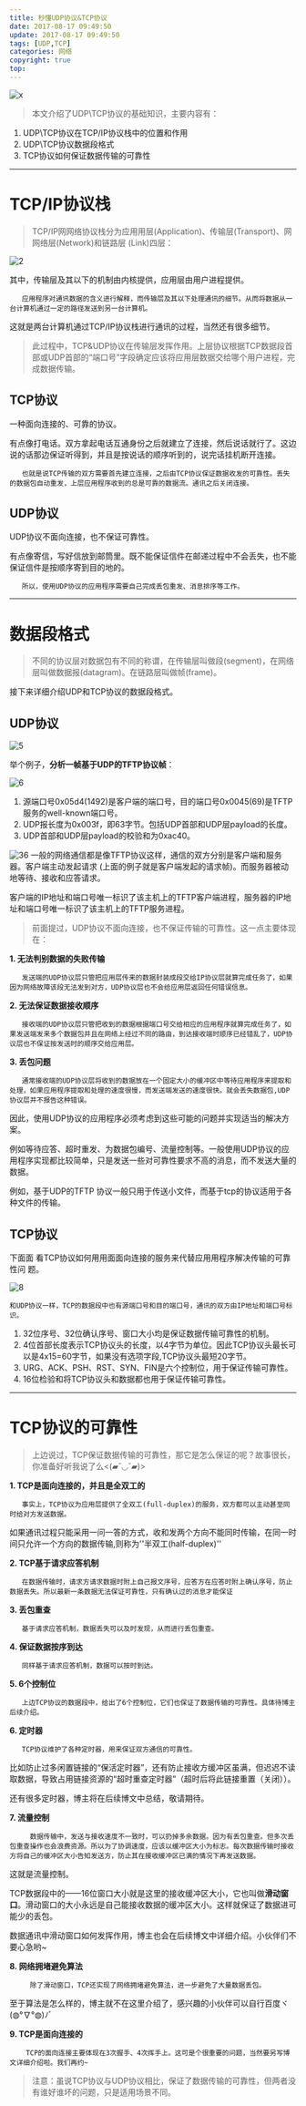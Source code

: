 ```yaml
---
title: 秒懂UDP协议&TCP协议
date: 2017-08-17 09:49:50
update: 2017-08-17 09:49:50
tags: [UDP,TCP]
categories: 网络
copyright: true
top:
---
```


![x](http://ou7wdump3.bkt.clouddn.com/1502888681570.jpg)


>本文介绍了UDP\TCP协议的基础知识，主要内容有：

1. UDP\TCP协议在TCP/IP协议栈中的位置和作用
2. UDP\TCP协议数据段格式
3. TCP协议如何保证数据传输的可靠性

<!-- more -->


----------
# TCP/IP协议栈 #



>TCP/IP⽹网络协议栈分为应⽤用层(Application)、传输层(Transport)、⽹网络层(Network)和链路层 (Link)四层：

![2](http://img.blog.csdn.net/20170708170310030?watermark/2/text/aHR0cDovL2Jsb2cuY3Nkbi5uZXQvc3VtbXlfSg==/font/5a6L5L2T/fontsize/400/fill/I0JBQkFCMA==/dissolve/70/gravity/SouthEast) 

其中，传输层及其以下的机制由内核提供，应用层由用户进程提供。

       应用程序对通讯数据的含义进行解释，而传输层及其以下处理通讯的细节。从而将数据从一台计算机通过⼀定的路径发送到另一台计算机。

这就是两台计算机通过TCP/IP协议栈进行通讯的过程，当然还有很多细节。

>此过程中，TCP&UDP协议在传输层发挥作用。上层协议根据TCP数据段首部或UDP首部的“端口号”字段确定应该将应用层数据交给哪个用户进程，完成数据传输。


## TCP协议 ##

一种面向连接的、可靠的协议。

有点像打电话。双方拿起电话互通身份之后就建立了连接，然后说话就行了。这边说的话那边保证听得到，并且是按说话的顺序听到的，说完话挂机断开连接。

       也就是说TCP传输的双方需要⾸先建立连接，之后由TCP协议保证数据收发的可靠性。丢失的数据包自动重发，上层应用程序收到的总是可靠的数据流。通讯之后关闭连接。

## UDP协议 ##

 UDP协议不面向连接，也不保证可靠性。

有点像寄信，写好信放到邮筒里。既不能保证信件在邮递过程中不会丢失，也不能保证信件是按顺序寄到目的地的。

       所以，使用UDP协议的应用程序需要自己完成丢包重发、消息排序等工作。


----------
# 数据段格式 #



>不同的协议层对数据包有不同的称谓，在传输层叫做段(segment)，在网络层叫做数据报(datagram)。在链路层叫做帧(frame)。

接下来详细介绍UDP和TCP协议的数据段格式。

## UDP协议 ##

![5](http://img.blog.csdn.net/20170708173155216?watermark/2/text/aHR0cDovL2Jsb2cuY3Nkbi5uZXQvc3VtbXlfSg==/font/5a6L5L2T/fontsize/400/fill/I0JBQkFCMA==/dissolve/70/gravity/SouthEast)

举个例子，**分析一帧基于UDP的TFTP协议帧**：

![6](http://img.blog.csdn.net/20170708173757008?watermark/2/text/aHR0cDovL2Jsb2cuY3Nkbi5uZXQvc3VtbXlfSg==/font/5a6L5L2T/fontsize/400/fill/I0JBQkFCMA==/dissolve/70/gravity/SouthEast)

1. 源端口号0x05d4(1492)是客户端的端口号，目的端口号0x0045(69)是TFTP服务的well-known端口号。
2. UDP报长度为0x003f，即63字节。包括UDP首部和UDP层payload的长度。
3. UDP首部和UDP层payload的校验和为0xac40。

![36](http://img.blog.csdn.net/20170708175147910?watermark/2/text/aHR0cDovL2Jsb2cuY3Nkbi5uZXQvc3VtbXlfSg==/font/5a6L5L2T/fontsize/400/fill/I0JBQkFCMA==/dissolve/70/gravity/SouthEast)
 一般的网络通信都是像TFTP协议这样，通信的双方分别是客户端和服务器。客户端主动发起请求 (上面的例子就是客户端发起的请求帧)。而服务器被动地等待、接收和应答请求。

客户端的IP地址和端口号唯一标识了该主机上的TFTP客户端进程，服务器的IP地址和端口号唯一标识了该主机上的TFTP服务进程。


>前面提过，UDP协议不⾯向连接，也不保证传输的可靠性。这一点主要体现在：

**1. 无法判别数据的失败传输**

       发送端的UDP协议层只管把应用层传来的数据封装成段交给IP协议层就算完成任务了，如果因为网络故障该段无法发到对方，UDP协议层也不会给应用层返回任何错误信息。  


**2. 无法保证数据接收顺序**

       接收端的UDP协议层只管把收到的数据根据端口号交给相应的应用程序就算完成任务了，如果发送端发来多个数据包并且在网络上经过不同的路由，到达接收端时顺序已经错乱了，UDP协议层也不保证按发送时的顺序交给应用层。 

**3. 丢包问题**

       通常接收端的UDP协议层将收到的数据放在一个固定大小的缓冲区中等待应用程序来提取和处理，如果应用程序提取和处理的速度很慢，而发送端发送的速度很快。就会丢失数据包,UDP协议层并不报告这种错误。

 因此，使用UDP协议的应用程序必须考虑到这些可能的问题并实现适当的解决方案。

例如等待应答、超时重发、为数据包编号、流量控制等。一般使用UDP协议的应用程序实现都比较简单，只是发送一些对可靠性要求不高的消息，而不发送大量的数据。

例如，基于UDP的TFTP 协议一般只用于传送小文件，而基于tcp的协议适⽤于各种文件的传输。

## TCP协议 ##

下⾯面 看TCP协议如何⽤用⾯面向连接的服务来代替应⽤用程序解决传输的可靠性问 题。

![8](http://img.blog.csdn.net/20170708175602276?watermark/2/text/aHR0cDovL2Jsb2cuY3Nkbi5uZXQvc3VtbXlfSg==/font/5a6L5L2T/fontsize/400/fill/I0JBQkFCMA==/dissolve/70/gravity/SouthEast)


    和UDP协议一样，TCP的数据段中也有源端口号和目的端口号，通讯的双方由IP地址和端口号标识。

1. 32位序号、32位确认序号、窗口大小均是保证数据传输可靠性的机制。
2. 4位首部长度表示TCP协议头的长度，以4字节为单位。因此TCP协议头最长可以是4x15=60字节，如果没有选项字段,TCP协议头最短20字节。
3. URG、ACK、PSH、RST、SYN、FIN是六个控制位，用于保证传输可靠性。
4. 16位检验和将TCP协议头和数据都也用于保证传输可靠性。

----------
# TCP协议的可靠性 #


>上边说过，TCP保证数据传输的可靠性，那它是怎么保证的呢？故事很长，你准备好听我说了么<(▰˘◡˘▰)>

**1. TCP是面向连接的，并且是全双工的**


       事实上，TCP协议为应用层提供了全双工(full-duplex)的服务，双方都可以主动甚至同时给对方发送数据。

如果通讯过程只能采用一问一答的方式，收和发两个方向不能同时传输，在同一时间只允许一个方向的数据传输,则称为''半双工(half-duplex)''

**2. TCP基于请求应答机制**

       在数据传输时，请求方请求数据时附上自己报文序号，应答方在应答时附上确认序号，防止数据丢失。所以最新一条数据无法保证可靠性，只有确认过的消息才能保证


**3. 丢包重查**

       基于请求应答机制，数据丢失可以及时发现，从而进行丢包重查。

**4. 保证数据按序到达**

       同样基于请求应答机制，数据可以按时到达。

**5. 6个控制位**

       上边TCP协议的数据段中，给出了6个控制位，它们也保证了数据传输的可靠性。具体待博主后续介绍。

**6. 定时器**

       TCP协议维护了各种定时器，用来保证双方通信的可靠性。

比如防止过多闲置链接的“保活定时器”，还有防止接收方缓冲区虽满，但迟迟不读取数据，导致占用链接资源的“超时重查定时器”（超时后将此链接重置（关闭））。

还有很多定时器，博主将在后续博文中总结，敬请期待。

**7. 流量控制**

         数据传输中，发送与接收速度不一致时，可以扔掉多余数据。因为有丢包重查。但多次丢包重查操作也会浪费资源。所以为了协调速度，应该以缓冲区大小为标志。每次数据传输时接收方将自己的缓冲区大小告知发送方，防止其在接收缓冲区已满的情况下再发送数据。
这就是流量控制。

TCP数据段中的——16位窗口大小就是这里的接收缓冲区大小，它也叫做**滑动窗口**。滑动窗口的大小永远是自己能接收数据的缓冲区大小。这样就保证了数据进可能少的丢包。

数据通讯中滑动窗口如何发挥作用，博主也会在后续博文中详细介绍。小伙伴们不要心急哟~

**8. 网络拥堵避免算法**

         除了滑动窗口，TCP还实现了网络拥堵避免算法，进一步避免了大量数据丢包。

至于算法是怎么样的，博主就不在这里介绍了，感兴趣的小伙伴可以自行百度ヾ(◍°∇°◍)ﾉﾞ

**9. TCP是面向连接的**

        TCP的面向连接主要体现在3次握手、4次挥手上。这可是个很重要的问题，当然要另写博文详细介绍啦。我们再约~



>注意：虽说TCP协议与UDP协议相比，保证了数据传输的可靠性，但两者没有谁好谁坏的问题，只是适用场景不同。

